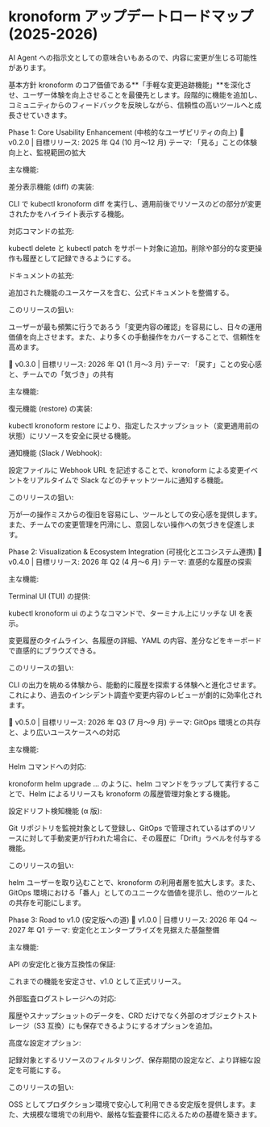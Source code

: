 # kronoform アップデートロードマップ (2025-2026)

AI Agent への指示文としての意味合いもあるので、内容に変更が生じる可能性があります。

基本方針
kronoform のコア価値である**「手軽な変更追跡機能」**を深化させ、ユーザー体験を向上させることを最優先とします。段階的に機能を追加し、コミュニティからのフィードバックを反映しながら、信頼性の高いツールへと成長させていきます。

Phase 1: Core Usability Enhancement (中核的なユーザビリティの向上)
🎯 v0.2.0 | 目標リリース: 2025 年 Q4 (10 月〜12 月)
テーマ: 「見る」ことの体験向上と、監視範囲の拡大

主な機能:

差分表示機能 (diff) の実装:

CLI で kubectl kronoform diff <history-id> を実行し、適用前後でリソースのどの部分が変更されたかをハイライト表示する機能。

対応コマンドの拡充:

kubectl delete と kubectl patch をサポート対象に追加。削除や部分的な変更操作も履歴として記録できるようにする。

ドキュメントの拡充:

追加された機能のユースケースを含む、公式ドキュメントを整備する。

このリリースの狙い:

ユーザーが最も頻繁に行うであろう「変更内容の確認」を容易にし、日々の運用価値を向上させます。また、より多くの手動操作をカバーすることで、信頼性を高めます。

🎯 v0.3.0 | 目標リリース: 2026 年 Q1 (1 月〜3 月)
テーマ: 「戻す」ことの安心感と、チームでの「気づき」の共有

主な機能:

復元機能 (restore) の実装:

kubectl kronoform restore <snapshot-id> により、指定したスナップショット（変更適用前の状態）にリソースを安全に戻せる機能。

通知機能 (Slack / Webhook):

設定ファイルに Webhook URL を記述することで、kronoform による変更イベントをリアルタイムで Slack などのチャットツールに通知する機能。

このリリースの狙い:

万が一の操作ミスからの復旧を容易にし、ツールとしての安心感を提供します。また、チームでの変更管理を円滑にし、意図しない操作への気づきを促進します。

Phase 2: Visualization & Ecosystem Integration (可視化とエコシステム連携)
🎯 v0.4.0 | 目標リリース: 2026 年 Q2 (4 月〜6 月)
テーマ: 直感的な履歴の探索

主な機能:

Terminal UI (TUI) の提供:

kubectl kronoform ui のようなコマンドで、ターミナル上にリッチな UI を表示。

変更履歴のタイムライン、各履歴の詳細、YAML の内容、差分などをキーボードで直感的にブラウズできる。

このリリースの狙い:

CLI の出力を眺める体験から、能動的に履歴を探索する体験へと進化させます。これにより、過去のインシデント調査や変更内容のレビューが劇的に効率化されます。

🎯 v0.5.0 | 目標リリース: 2026 年 Q3 (7 月〜9 月)
テーマ: GitOps 環境との共存と、より広いユースケースへの対応

主な機能:

Helm コマンドへの対応:

kronoform helm upgrade ... のように、helm コマンドをラップして実行することで、Helm によるリリースも kronoform の履歴管理対象とする機能。

設定ドリフト検知機能 (α 版):

Git リポジトリを監視対象として登録し、GitOps で管理されているはずのリソースに対して手動変更が行われた場合に、その履歴に「Drift」ラベルを付与する機能。

このリリースの狙い:

helm ユーザーを取り込むことで、kronoform の利用者層を拡大します。また、GitOps 環境における「番人」としてのユニークな価値を提示し、他のツールとの共存を可能にします。

Phase 3: Road to v1.0 (安定版への道)
🎯 v1.0.0 | 目標リリース: 2026 年 Q4 〜 2027 年 Q1
テーマ: 安定化とエンタープライズを見据えた基盤整備

主な機能:

API の安定化と後方互換性の保証:

これまでの機能を安定させ、v1.0 として正式リリース。

外部監査ログストレージへの対応:

履歴やスナップショットのデータを、CRD だけでなく外部のオブジェクトストレージ（S3 互換）にも保存できるようにするオプションを追加。

高度な設定オプション:

記録対象とするリソースのフィルタリング、保存期間の設定など、より詳細な設定を可能にする。

このリリースの狙い:

OSS としてプロダクション環境で安心して利用できる安定版を提供します。また、大規模な環境での利用や、厳格な監査要件に応えるための基礎を築きます。
